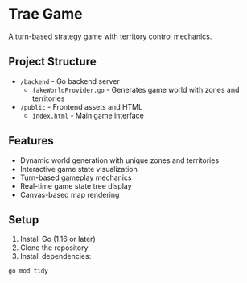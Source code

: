 # Trae Game

A turn-based strategy game with territory control mechanics.

## Project Structure

- `/backend` - Go backend server
  - `fakeWorldProvider.go` - Generates game world with zones and territories
- `/public` - Frontend assets and HTML
  - `index.html` - Main game interface

## Features

- Dynamic world generation with unique zones and territories
- Interactive game state visualization
- Turn-based gameplay mechanics
- Real-time game state tree display
- Canvas-based map rendering

## Setup

1. Install Go (1.16 or later)
2. Clone the repository
3. Install dependencies:
```bash
go mod tidy